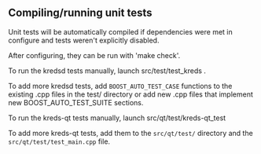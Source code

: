 Compiling/running unit tests
------------------------------------

Unit tests will be automatically compiled if dependencies were met in configure
and tests weren't explicitly disabled.

After configuring, they can be run with 'make check'.

To run the kredsd tests manually, launch src/test/test_kreds .

To add more kredsd tests, add `BOOST_AUTO_TEST_CASE` functions to the existing
.cpp files in the test/ directory or add new .cpp files that
implement new BOOST_AUTO_TEST_SUITE sections.

To run the kreds-qt tests manually, launch src/qt/test/kreds-qt_test

To add more kreds-qt tests, add them to the `src/qt/test/` directory and
the `src/qt/test/test_main.cpp` file.
